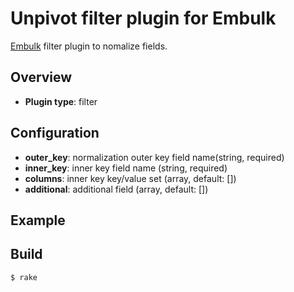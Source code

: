 # Unpivot filter plugin for Embulk

[Embulk](https://github.com/embulk/embulk/) filter plugin to nomalize fields.

## Overview

* **Plugin type**: filter

## Configuration

- **outer_key**: normalization outer key field name(string, required)
- **inner_key**: inner key field name (string, required)
- **columns**: inner key key/value set (array, default: [])
- **additional**: additional field (array, default: [])

## Example




## Build

```
$ rake
```
